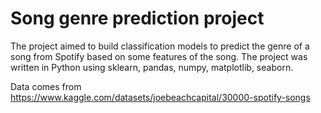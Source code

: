 # Song genre prediction project

The project aimed to build classification models to predict the genre of a song from
Spotify based on some features of the song. The project was written in Python using
sklearn, pandas, numpy, matplotlib, seaborn.

Data comes from https://www.kaggle.com/datasets/joebeachcapital/30000-spotify-songs
